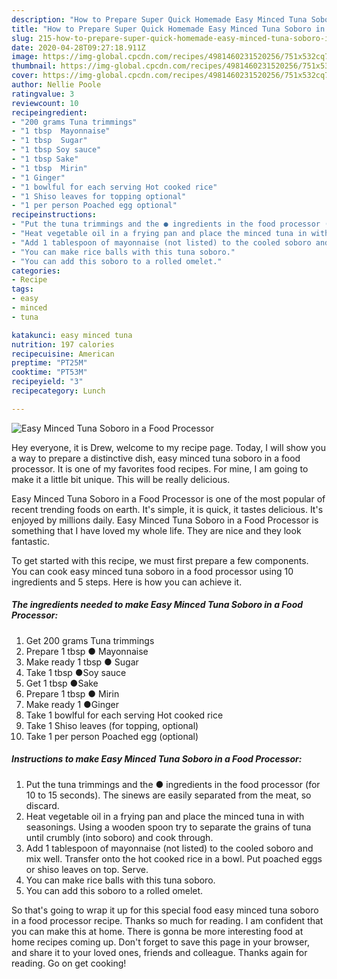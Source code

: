 ```yaml
---
description: "How to Prepare Super Quick Homemade Easy Minced Tuna Soboro in a Food Processor"
title: "How to Prepare Super Quick Homemade Easy Minced Tuna Soboro in a Food Processor"
slug: 215-how-to-prepare-super-quick-homemade-easy-minced-tuna-soboro-in-a-food-processor
date: 2020-04-28T09:27:18.911Z
image: https://img-global.cpcdn.com/recipes/4981460231520256/751x532cq70/easy-minced-tuna-soboro-in-a-food-processor-recipe-main-photo.jpg
thumbnail: https://img-global.cpcdn.com/recipes/4981460231520256/751x532cq70/easy-minced-tuna-soboro-in-a-food-processor-recipe-main-photo.jpg
cover: https://img-global.cpcdn.com/recipes/4981460231520256/751x532cq70/easy-minced-tuna-soboro-in-a-food-processor-recipe-main-photo.jpg
author: Nellie Poole
ratingvalue: 3
reviewcount: 10
recipeingredient:
- "200 grams Tuna trimmings"
- "1 tbsp  Mayonnaise"
- "1 tbsp  Sugar"
- "1 tbsp Soy sauce"
- "1 tbsp Sake"
- "1 tbsp  Mirin"
- "1 Ginger"
- "1 bowlful for each serving Hot cooked rice"
- "1 Shiso leaves for topping optional"
- "1 per person Poached egg optional"
recipeinstructions:
- "Put the tuna trimmings and the ● ingredients in the food processor (for 10 to 15 seconds). The sinews are easily separated from the meat, so discard."
- "Heat vegetable oil in a frying pan and place the minced tuna in with seasonings. Using a wooden spoon try to separate the grains of tuna until crumbly (into soboro) and cook through."
- "Add 1 tablespoon of mayonnaise (not listed) to the cooled soboro and mix well. Transfer onto the hot cooked rice in a bowl. Put poached eggs or shiso leaves on top. Serve."
- "You can make rice balls with this tuna soboro."
- "You can add this soboro to a rolled omelet."
categories:
- Recipe
tags:
- easy
- minced
- tuna

katakunci: easy minced tuna 
nutrition: 197 calories
recipecuisine: American
preptime: "PT25M"
cooktime: "PT53M"
recipeyield: "3"
recipecategory: Lunch

---
```



![Easy Minced Tuna Soboro in a Food Processor](https://img-global.cpcdn.com/recipes/4981460231520256/751x532cq70/easy-minced-tuna-soboro-in-a-food-processor-recipe-main-photo.jpg)

Hey everyone, it is Drew, welcome to my recipe page. Today, I will show you a way to prepare a distinctive dish, easy minced tuna soboro in a food processor. It is one of my favorites food recipes. For mine, I am going to make it a little bit unique. This will be really delicious.



Easy Minced Tuna Soboro in a Food Processor is one of the most popular of recent trending foods on earth. It's simple, it is quick, it tastes delicious. It's enjoyed by millions daily. Easy Minced Tuna Soboro in a Food Processor is something that I have loved my whole life. They are nice and they look fantastic.


To get started with this recipe, we must first prepare a few components. You can cook easy minced tuna soboro in a food processor using 10 ingredients and 5 steps. Here is how you can achieve it.

<!--inarticleads1-->

##### The ingredients needed to make Easy Minced Tuna Soboro in a Food Processor:

1. Get 200 grams Tuna trimmings
1. Prepare 1 tbsp ● Mayonnaise
1. Make ready 1 tbsp ● Sugar
1. Take 1 tbsp ●Soy sauce
1. Get 1 tbsp ●Sake
1. Prepare 1 tbsp ● Mirin
1. Make ready 1 ●Ginger
1. Take 1 bowlful for each serving Hot cooked rice
1. Take 1 Shiso leaves (for topping, optional)
1. Take 1 per person Poached egg (optional)




<!--inarticleads2-->

##### Instructions to make Easy Minced Tuna Soboro in a Food Processor:

1. Put the tuna trimmings and the ● ingredients in the food processor (for 10 to 15 seconds). The sinews are easily separated from the meat, so discard.
1. Heat vegetable oil in a frying pan and place the minced tuna in with seasonings. Using a wooden spoon try to separate the grains of tuna until crumbly (into soboro) and cook through.
1. Add 1 tablespoon of mayonnaise (not listed) to the cooled soboro and mix well. Transfer onto the hot cooked rice in a bowl. Put poached eggs or shiso leaves on top. Serve.
1. You can make rice balls with this tuna soboro.
1. You can add this soboro to a rolled omelet.




So that's going to wrap it up for this special food easy minced tuna soboro in a food processor recipe. Thanks so much for reading. I am confident that you can make this at home. There is gonna be more interesting food at home recipes coming up. Don't forget to save this page in your browser, and share it to your loved ones, friends and colleague. Thanks again for reading. Go on get cooking!
